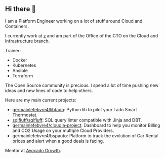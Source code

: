 ## Hi there 👋

<!--
**germainlefebvre4/germainlefebvre4** is a ✨ _special_ ✨ repository because its `README.md` (this file) appears on your GitHub profile.

Here are some ideas to get you started:

- 🔭 I’m currently working on ...
- 🌱 I’m currently learning ...
- 👯 I’m looking to collaborate on ...
- 🤔 I’m looking for help with ...
- 💬 Ask me about ...
- 📫 How to reach me: ...
- 😄 Pronouns: ...
- ⚡ Fun fact: ...
-->

I am a Platform Engineer working on a lot of stuff around Cloud and Containers.

I currently work at [z]() and am part of the Office of the CTO on the Cloud and Infrastructure branch.

Trainer:

- Docker
- Kubernetes
- Ansible
- Terraform

The Open Source community is precious. I spend a lot of time pushing new ideas and new lines of code to help others.

Here are my main current projects:

- [germainlefebvre4/libtado](https://github.com/germainlefebvre4/libtado): Python lib to pilot your Tado Smart Thermostat.
- [sqlfluff/sqlfluff](https://github.com/sqlfluff/sqlfluff): SQL query linter compatible with Jinja and DBT.
- [germainlefebvre4/cloudia-project](https://github.com/germainlefebvre4/cloudia-project): Dashboard to help you monitor Billing and CO2 Usage on your multiple Cloud Providers.
- germainlefebvre4/bspauto: Platform to track the evolution of Car Rental prices and alert when a good deals is facing.


Mentor at [Avocado Growth](https://avocadogrowth.com/mentor/germainlefebvre).
